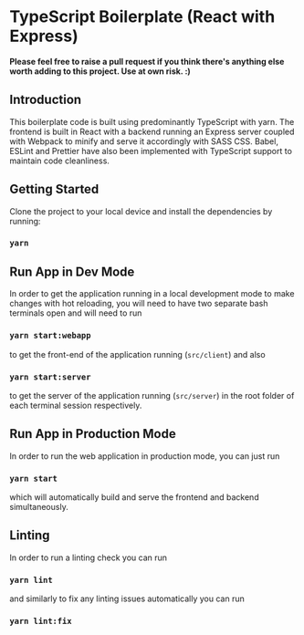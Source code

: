 # TypeScript Boilerplate (React with Express)

**Please feel free to raise a pull request if you think there's anything else worth adding to this project. Use at own risk. :)**

## Introduction

This boilerplate code is built using predominantly TypeScript with yarn. The frontend is built in React with a backend running an Express server coupled with Webpack to minify and serve it accordingly with SASS CSS. Babel, ESLint and Prettier have also been implemented with TypeScript support to maintain code cleanliness.

## Getting Started

Clone the project to your local device and install the dependencies by running:

### `yarn`

## Run App in Dev Mode

In order to get the application running in a local development mode to make changes with hot reloading, you will need to have two separate bash terminals open and will need to run

### `yarn start:webapp`

to get the front-end of the application running (`src/client`) and also

### `yarn start:server`

to get the server of the application running (`src/server`) in the root folder of each terminal session respectively.

## Run App in Production Mode

In order to run the web application in production mode, you can just run

### `yarn start`

which will automatically build and serve the frontend and backend simultaneously.

## Linting

In order to run a linting check you can run 

### `yarn lint`

and similarly to fix any linting issues automatically you can run

### `yarn lint:fix`
